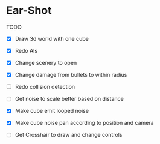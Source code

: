 Ear-Shot	
============

TODO

- [X] Draw 3d world with one cube
- [X] Redo AIs
- [X] Change scenery to open
- [X] Change damage from bullets to within radius
- [ ] Redo collision detection
- [ ] Get noise to scale better based on distance
- [X] Make cube emit looped noise
- [X] Make cube noise pan according to position and camera
- [ ] Get Crosshair to draw and change controls

